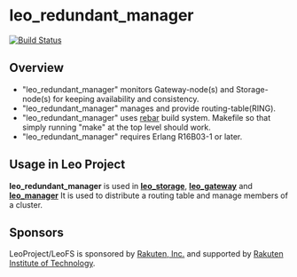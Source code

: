 # leo_redundant_manager

[![Build Status](https://secure.travis-ci.org/leo-project/leo_redundant_manager.png?branch=develop)](http://travis-ci.org/leo-project/leo_redundant_manager)

## Overview

* "leo_redundant_manager" monitors Gateway-node(s) and Storage-node(s) for keeping availability and consistency.
* "leo_redundant_manager" manages and provide routing-table(RING).
* "leo_redundant_manager" uses [rebar](https://github.com/rebar/rebar) build system. Makefile so that simply running "make" at the top level should work.
* "leo_redundant_manager" requires Erlang R16B03-1 or later.

## Usage in Leo Project

**leo_redundant_manager** is used in [**leo_storage**](https://github.com/leo-project/leo_storage), [**leo_gateway**](https://github.com/leo-project/leo_gateway) and [**leo_manager**](https://github.com/leo-project/leo_manager)
It is used to distribute a routing table and manage members of a cluster.

## Sponsors

LeoProject/LeoFS is sponsored by [Rakuten, Inc.](http://global.rakuten.com/corp/) and supported by [Rakuten Institute of Technology](http://rit.rakuten.co.jp/).